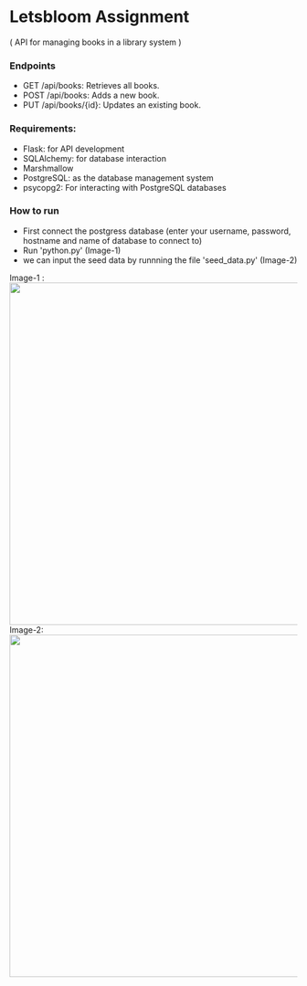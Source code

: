 # Letsbloom Assignment
( API for managing books in a library system )

<h3>Endpoints</h3>

- GET /api/books: Retrieves all books.
- POST /api/books: Adds a new book.
- PUT /api/books/{id}: Updates an existing book.

<h3>Requirements:</h3>

- Flask: for API development
- SQLAlchemy: for database interaction 
- Marshmallow
- PostgreSQL: as the database management system 
- psycopg2: For interacting with PostgreSQL databases

<h3>How to run</h3>

- First connect the postgress database (enter your username, password, hostname and name of database to connect to)
- Run 'python.py' (Image-1)
- we can input the seed data by runnning the file 'seed_data.py' (Image-2)

Image-1 : 
<br>
<img src="https://github.com/Vineet-Jakhar/letsbloom-assignment/blob/main/Image-1.png" width="600"/>
<br>
Image-2:
<br>
<img src="https://github.com/Vineet-Jakhar/letsbloom-assignment/blob/main/Image-2.png" width="600"/>
